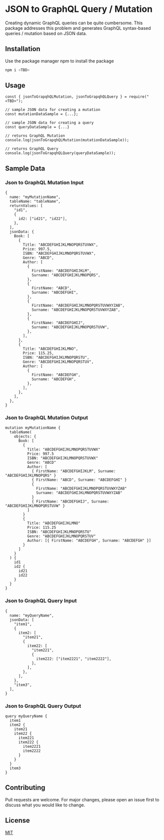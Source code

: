 # JSON to GraphQL Query / Mutation

Creating dynamic GraphQL queries can be quite cumbersome. This package addresses this problem and generates GraphQL syntax-based queries / mutation based on JSON data.

## Installation

Use the package manager npm to install the package


```bash
npm i <TBD>
```

## Usage

```nodejs
const { jsonToGrapqhQLMutation, jsonToGrapqhQLQuery } = require("<TBD>");

// sample JSON data for creating a mutation
const mutationDataSample = {...};

// sample JSON data for creating a query
const queryDataSample = {...}

// returns GraphQL Mutation
console.log(jsonToGrapqhQLMutation(mutationDataSample));

// returns GraphQL Query
console.log(jsonToGrapqhQLQuery(queryDataSample));

```
## Sample Data

### Json to GraphQL Mutation Input
```
{
  name: "myMutationName",
  tableName: "tableName",
  returnValues: [
    "id1",
    {
      id2: ["id21", "id22"],
    },
  ],
  jsonData: {
    Book: [
      {
        Title: "ABCDEFGHIJKLMNOPQRSTUVWX",
        Price: 997.5,
        ISBN: "ABCDEFGHIJKLMNOPQRSTUVWX",
        Genre: "ABCD",
        Author: [
          {
            FirstName: "ABCDEFGHIJKLM",
            Surname: "ABCDEFGHIJKLMNOPQRS",
          },
          {
            FirstName: "ABCD",
            Surname: "ABCDEFGHI",
          },
          {
            FirstName: "ABCDEFGHIJKLMNOPQRSTUVWXYZAB",
            Surname: "ABCDEFGHIJKLMNOPQRSTUVWXYZAB",
          },
          {
            FirstName: "ABCDEFGHIJ",
            Surname: "ABCDEFGHIJKLMNOPQRSTUVW",
          },
        ],
      },
      {
        Title: "ABCDEFGHIJKLMNO",
        Price: 115.25,
        ISBN: "ABCDEFGHIJKLMNOPQRSTU",
        Genre: "ABCDEFGHIJKLMNOPQRSTUV",
        Author: [
          {
            FirstName: "ABCDEFGH",
            Surname: "ABCDEFGH",
          },
        ],
      },
    ],
  },
}
```


### Json to GraphQL Mutation Output
```
mutation myMutationName {
  tableName(
    objects: {
      Book: [
        {
          Title: "ABCDEFGHIJKLMNOPQRSTUVWX"
          Price: 997.5
          ISBN: "ABCDEFGHIJKLMNOPQRSTUVWX"
          Genre: "ABCD"
          Author: [
            { FirstName: "ABCDEFGHIJKLM", Surname: "ABCDEFGHIJKLMNOPQRS" }
            { FirstName: "ABCD", Surname: "ABCDEFGHI" }
            {
              FirstName: "ABCDEFGHIJKLMNOPQRSTUVWXYZAB"
              Surname: "ABCDEFGHIJKLMNOPQRSTUVWXYZAB"
            }
            { FirstName: "ABCDEFGHIJ", Surname: "ABCDEFGHIJKLMNOPQRSTUVW" }
          ]
        }
        {
          Title: "ABCDEFGHIJKLMNO"
          Price: 115.25
          ISBN: "ABCDEFGHIJKLMNOPQRSTU"
          Genre: "ABCDEFGHIJKLMNOPQRSTUV"
          Author: [{ FirstName: "ABCDEFGH", Surname: "ABCDEFGH" }]
        }
      ]
    }
  ) {
    id1
    id2 {
      id21
      id22
    }
  }
}
```

### Json to GraphQL Query Input
```
{
  name: "myQueryName",
  jsonData: [
    "item1",
    {
      item2: [
        "item21",
        {
          item22: [
            "item221",
            {
              item222: ["item2221", "item2222"],
            },
          ],
        },
      ],
    },
    "item3",
  ],
}
```

### Json to GraphQL Query Output
```
query myQueryName {
  item1
  item2 {
    item21
    item22 {
      item221
      item222 {
        item2221
        item2222
      }
    }
  }
  item3
}

```


## Contributing
Pull requests are welcome. For major changes, please open an issue first to discuss what you would like to change.

## License
[MIT](https://choosealicense.com/licenses/mit/)
